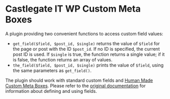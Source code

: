 # Castlegate IT WP Custom Meta Boxes #

A plugin providing two convenient functions to access custom field values:

*   `get_field($field, $post_id, $single)` returns the value of `$field` for the page or post with the ID `$post_id`. If no ID is specified, the current post ID is used. If `$single` is true, the function returns a single value; if it is false, the function returns an array of values.
*   `the_field($field, $post_id, $single)` prints the value of `$field`, using the same parameters as `get_field()`.

The plugin should work with standard custom fields and [Human Made Custom Meta Boxes](https://github.com/humanmade/Custom-Meta-Boxes). Please refer to the [original documentation](https://github.com/humanmade/Custom-Meta-Boxes/wiki) for information about defining and using fields.
